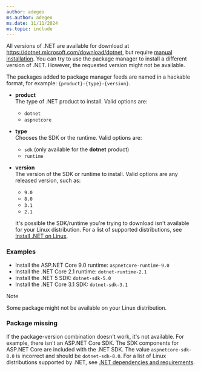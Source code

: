 ```yaml
---
author: adegeo
ms.author: adegeo
ms.date: 11/11/2024
ms.topic: include
---
```


All versions of .NET are available for download at <https://dotnet.microsoft.com/download/dotnet>, but require [manual installation](../linux-scripted-manual.md). You can try to use the package manager to install a different version of .NET. However, the requested version might not be available.

The packages added to package manager feeds are named in a hackable format, for example: `{product}-{type}-{version}`.

- **product**\
The type of .NET product to install. Valid options are:

  - `dotnet`
  - `aspnetcore`

- **type**\
Chooses the SDK or the runtime. Valid options are:

  - `sdk` (only available for the **dotnet** product)
  - `runtime`

- **version**\
The version of the SDK or runtime to install. Valid options are any released version, such as:

  - `9.0`
  - `8.0`
  - `3.1`
  - `2.1`

  It's possible the SDK/runtime you're trying to download isn't available for your Linux distribution. For a list of supported distributions, see [Install .NET on Linux](../linux.md).

### Examples

- Install the ASP.NET Core 9.0 runtime: `aspnetcore-runtime-9.0`
- Install the .NET Core 2.1 runtime: `dotnet-runtime-2.1`
- Install the .NET 5 SDK: `dotnet-sdk-5.0`
- Install the .NET Core 3.1 SDK: `dotnet-sdk-3.1`

> [!NOTE]
> Some package might not be available on your Linux distribution.

### Package missing

If the package-version combination doesn't work, it's not available. For example, there isn't an ASP.NET Core SDK. The SDK components for ASP.NET Core are included with the .NET SDK. The value `aspnetcore-sdk-8.0` is incorrect and should be `dotnet-sdk-8.0`. For a list of Linux distributions supported by .NET, see [.NET dependencies and requirements](../linux.md).
